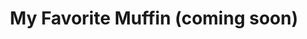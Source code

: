 ---
title: "My Favorite Muffin (coming soon)"
url: /aurora/my-favorite-muffin-coming-soon/
shop: bakery
---